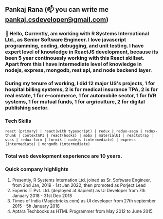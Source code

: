 ## Pankaj Rana (📫 you can write me pankaj.csdeveloper@gmail.com) 
### 👋 Hello, Currently, am working with R Systems International Ltd., as Senior Software Engineer. I love javascript programming, coding, debugging, and unit testing. I have expert level of knowledge in ReactJS development, because its been 5 year continouesly working with this React skillset. Apart from this I have intermediate level of knowledge in nodejs, express, mongodb, rest api, and node backend layer. 
### During my tenure of working, I did 12 major US's projects, 1 for hospital billing systems, 2 is for medical insurance TPA, 2 is for real estate, 1 for e-commerce, 1 for automobile sector, 1 for IVR systems, 1 for mutual funds, 1 for argriculture, 2 for digital publishing sector. 


### Tech Skills
`react (primary) | react(with typescript) | redux | redux-saga | redux-thunk | contextAPI | react(hooks) |
 mobx | materialUI | reactstrap | scss | redux-form | formik | nodejs (intermediate) | express (intermediate) | mongodb (intermediate)`
### Total web development experience are 10 years.

### Quick company highlights
1. Presently, R Systems Internation Ltd. joined as Sr. Software Engineer, from 2nd Jan, 2019 - 1st Jan 2022, then promoted as Porject Lead 
2. Experis IT Pvt. Ltd. (deployed at Sapient) as UI Developer from 7th January 2018 - 31st Dec 2018
3. Times of India (Magicbricks.com) as UI developer from 27th september 2015 - 5h January 2018
4. Aptara Techbooks as HTML Programmer from May 2012 to June 2015


<!---
ranaji06532/ranaji06532 is a ✨ special ✨ repository because its `README.md` (this file) appears on your GitHub profile.
You can click the Preview link to take a look at your changes.
--->

